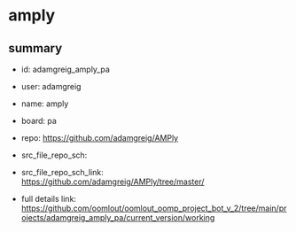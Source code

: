 # amply
 
## summary 
* id: adamgreig_amply_pa
* user: adamgreig
* name: amply
* board: pa
* repo: https://github.com/adamgreig/AMPly



* src_file_repo_sch: 
* src_file_repo_sch_link: https://github.com/adamgreig/AMPly/tree/master/
* full details link: https://github.com/oomlout/oomlout_oomp_project_bot_v_2/tree/main/projects/adamgreig_amply_pa/current_version/working  






